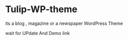 # Tulip-WP-theme
its a blog ,  magazine or a newspaper WordPress Theme


wait for UPdate And Demo link
